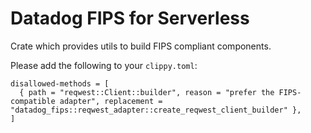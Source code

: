 # Datadog FIPS for Serverless

Crate which provides utils to build FIPS compliant components.

Please add the following to your `clippy.toml`:

```
disallowed-methods = [
  { path = "reqwest::Client::builder", reason = "prefer the FIPS-compatible adapter", replacement = "datadog_fips::reqwest_adapter::create_reqwest_client_builder" },
]
```
